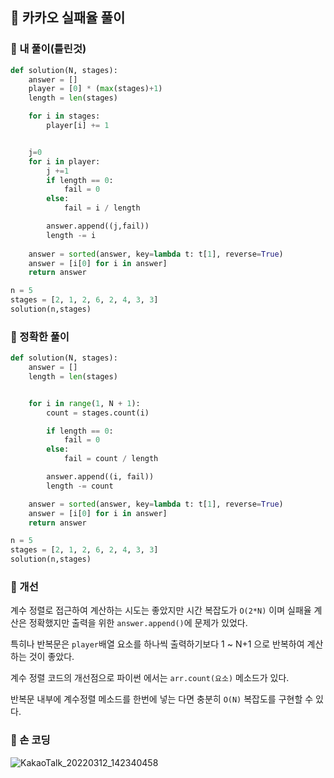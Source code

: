## 🚀 카카오 실패율 풀이

### 🌠 내 풀이(틀린것)

```python
def solution(N, stages):
    answer = []
    player = [0] * (max(stages)+1)
    length = len(stages)

    for i in stages:
        player[i] += 1


    j=0
    for i in player:
        j +=1
        if length == 0:
            fail = 0
        else:
            fail = i / length

        answer.append((j,fail))
        length -= i
    
    answer = sorted(answer, key=lambda t: t[1], reverse=True)
    answer = [i[0] for i in answer]
    return answer

n = 5
stages = [2, 1, 2, 6, 2, 4, 3, 3]
solution(n,stages)
```

### 🌠 정확한 풀이 
```python
def solution(N, stages):
    answer = []
    length = len(stages)


    for i in range(1, N + 1):
        count = stages.count(i)

        if length == 0:
            fail = 0
        else:
            fail = count / length

        answer.append((i, fail))
        length -= count

    answer = sorted(answer, key=lambda t: t[1], reverse=True)
    answer = [i[0] for i in answer]
    return answer

n = 5
stages = [2, 1, 2, 6, 2, 4, 3, 3]
solution(n,stages)
```

### 🌠 개선

계수 정렬로 접근하여 계산하는 시도는 좋았지만 시간 복잡도가 `O(2*N)` 이며  실패율 계산은 정확했지만 출력을 위한
`answer.append()`에 문제가 있었다.

특히나 반복문은 `player`배열 요소를 하나씩 출력하기보다 1 ~ N+1 으로 반복하여 계산하는 것이 좋았다.

계수 정렬 코드의 개선점으로 파이썬 에서는 `arr.count(요소)` 메소드가 있다.

반복문 내부에 계수정렬 메소드를 한번에 넣는 다면 충분히 `O(N)` 복잡도를 구현할 수 있다.


### 🌠 손 코딩
![KakaoTalk_20220312_142340458](https://user-images.githubusercontent.com/65659478/158005102-10129c96-b311-4992-9ce4-0b3144a96ba0.jpg)